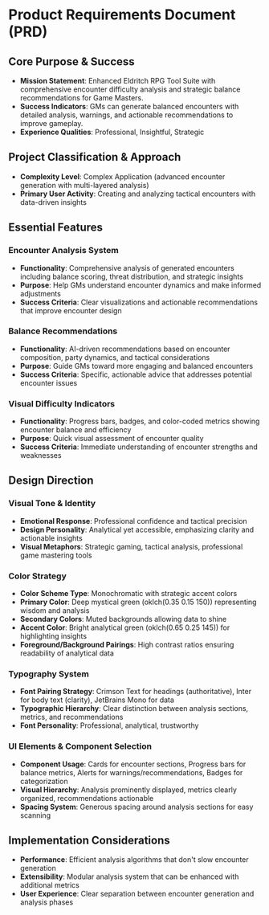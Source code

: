 # Product Requirements Document (PRD)

## Core Purpose & Success
- **Mission Statement**: Enhanced Eldritch RPG Tool Suite with comprehensive encounter difficulty analysis and strategic balance recommendations for Game Masters.
- **Success Indicators**: GMs can generate balanced encounters with detailed analysis, warnings, and actionable recommendations to improve gameplay.
- **Experience Qualities**: Professional, Insightful, Strategic

## Project Classification & Approach
- **Complexity Level**: Complex Application (advanced encounter generation with multi-layered analysis)
- **Primary User Activity**: Creating and analyzing tactical encounters with data-driven insights

## Essential Features

### Encounter Analysis System
- **Functionality**: Comprehensive analysis of generated encounters including balance scoring, threat distribution, and strategic insights
- **Purpose**: Help GMs understand encounter dynamics and make informed adjustments
- **Success Criteria**: Clear visualizations and actionable recommendations that improve encounter design

### Balance Recommendations
- **Functionality**: AI-driven recommendations based on encounter composition, party dynamics, and tactical considerations
- **Purpose**: Guide GMs toward more engaging and balanced encounters
- **Success Criteria**: Specific, actionable advice that addresses potential encounter issues

### Visual Difficulty Indicators
- **Functionality**: Progress bars, badges, and color-coded metrics showing encounter balance and efficiency
- **Purpose**: Quick visual assessment of encounter quality
- **Success Criteria**: Immediate understanding of encounter strengths and weaknesses

## Design Direction

### Visual Tone & Identity
- **Emotional Response**: Professional confidence and tactical precision
- **Design Personality**: Analytical yet accessible, emphasizing clarity and actionable insights
- **Visual Metaphors**: Strategic gaming, tactical analysis, professional game mastering tools

### Color Strategy
- **Color Scheme Type**: Monochromatic with strategic accent colors
- **Primary Color**: Deep mystical green (oklch(0.35 0.15 150)) representing wisdom and analysis
- **Secondary Colors**: Muted backgrounds allowing data to shine
- **Accent Color**: Bright analytical green (oklch(0.65 0.25 145)) for highlighting insights
- **Foreground/Background Pairings**: High contrast ratios ensuring readability of analytical data

### Typography System
- **Font Pairing Strategy**: Crimson Text for headings (authoritative), Inter for body text (clarity), JetBrains Mono for data
- **Typographic Hierarchy**: Clear distinction between analysis sections, metrics, and recommendations
- **Font Personality**: Professional, analytical, trustworthy

### UI Elements & Component Selection
- **Component Usage**: Cards for encounter sections, Progress bars for balance metrics, Alerts for warnings/recommendations, Badges for categorization
- **Visual Hierarchy**: Analysis prominently displayed, metrics clearly organized, recommendations actionable
- **Spacing System**: Generous spacing around analysis sections for easy scanning

## Implementation Considerations
- **Performance**: Efficient analysis algorithms that don't slow encounter generation
- **Extensibility**: Modular analysis system that can be enhanced with additional metrics
- **User Experience**: Clear separation between encounter generation and analysis phases